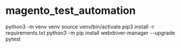 # magento_test_automation

python3 -m venv venv
source venv/bin/activate
pip3 install -r requirements.txt
python3 -m pip install webdriver-manager --upgrade
pytest